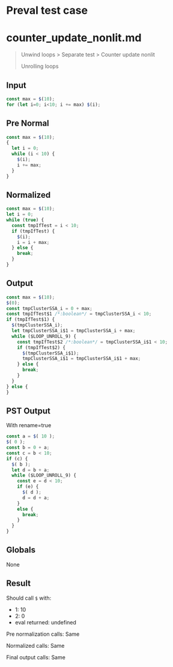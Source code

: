 # Preval test case

# counter_update_nonlit.md

> Unwind loops > Separate test > Counter update nonlit
>
> Unrolling loops

## Input

`````js filename=intro
const max = $(10);
for (let i=0; i<10; i += max) $(i);
`````

## Pre Normal


`````js filename=intro
const max = $(10);
{
  let i = 0;
  while (i < 10) {
    $(i);
    i += max;
  }
}
`````

## Normalized


`````js filename=intro
const max = $(10);
let i = 0;
while (true) {
  const tmpIfTest = i < 10;
  if (tmpIfTest) {
    $(i);
    i = i + max;
  } else {
    break;
  }
}
`````

## Output


`````js filename=intro
const max = $(10);
$(0);
const tmpClusterSSA_i = 0 + max;
const tmpIfTest$1 /*:boolean*/ = tmpClusterSSA_i < 10;
if (tmpIfTest$1) {
  $(tmpClusterSSA_i);
  let tmpClusterSSA_i$1 = tmpClusterSSA_i + max;
  while ($LOOP_UNROLL_9) {
    const tmpIfTest$2 /*:boolean*/ = tmpClusterSSA_i$1 < 10;
    if (tmpIfTest$2) {
      $(tmpClusterSSA_i$1);
      tmpClusterSSA_i$1 = tmpClusterSSA_i$1 + max;
    } else {
      break;
    }
  }
} else {
}
`````

## PST Output

With rename=true

`````js filename=intro
const a = $( 10 );
$( 0 );
const b = 0 + a;
const c = b < 10;
if (c) {
  $( b );
  let d = b + a;
  while ($LOOP_UNROLL_9) {
    const e = d < 10;
    if (e) {
      $( d );
      d = d + a;
    }
    else {
      break;
    }
  }
}
`````

## Globals

None

## Result

Should call `$` with:
 - 1: 10
 - 2: 0
 - eval returned: undefined

Pre normalization calls: Same

Normalized calls: Same

Final output calls: Same
